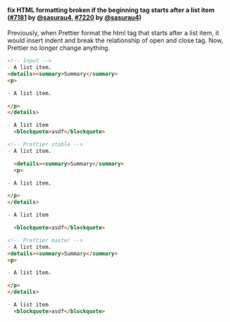 #### fix HTML formatting broken if the beginning tag starts after a list item ([#7181](https://github.com/prettier/prettier/pull/7181) by [@sasurau4](https://github.com/sasurau4), [#7220](https://github.com/prettier/prettier/pull/7220) by [@sasurau4](https://github.com/sasurau4))

Previously, when Prettier format the html tag that starts after a list item, it would insert indent and break the relationship of open and close tag. Now, Prettier no longer change anything.

<!-- prettier-ignore -->
```md
<!-- Input -->
- A list item.
<details><summary>Summary</summary>
<p>

- A list item.

</p>
</details>

- A list item
  <blockquote>asdf</blockquote>

<!-- Prettier stable -->
- A list item.

  <details><summary>Summary</summary>
  <p>

- A list item.

</p>
</details>

- A list item

  <blockquote>asdf</blockquote>

<!-- Prettier master -->
- A list item.
<details><summary>Summary</summary>
<p>

- A list item.

</p>
</details>

- A list item
  <blockquote>asdf</blockquote>
```

